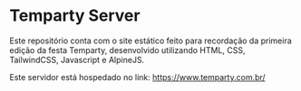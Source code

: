 # Temparty Server

Este repositório conta com o site estático feito para recordação da primeira edição da festa Temparty, desenvolvido utilizando HTML, CSS, TailwindCSS, Javascript e AlpineJS.

Este servidor está hospedado no link: https://www.temparty.com.br/
